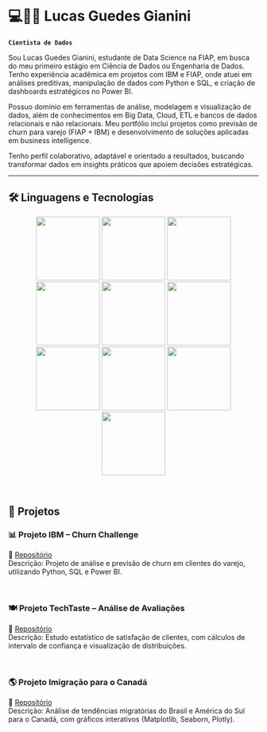 # 💻👨‍💻 Lucas Guedes Gianini

**`Cientista de Dados`**

Sou Lucas Guedes Gianini, estudante de Data Science na FIAP, em busca do meu primeiro estágio em Ciência de Dados ou Engenharia de Dados. Tenho experiência acadêmica em projetos com IBM e FIAP, onde atuei em análises preditivas, manipulação de dados com Python e SQL, e criação de dashboards estratégicos no Power BI.

Possuo domínio em ferramentas de análise, modelagem e visualização de dados, além de conhecimentos em Big Data, Cloud, ETL e bancos de dados relacionais e não relacionais. Meu portfólio inclui projetos como previsão de churn para varejo (FIAP + IBM) e desenvolvimento de soluções aplicadas em business intelligence.

Tenho perfil colaborativo, adaptável e orientado a resultados, buscando transformar dados em insights práticos que apoiem decisões estratégicas.

---


## 🛠️ Linguagens e Tecnologias

<p align="center">
  <img src="https://img.shields.io/badge/PowerBI-F2C811?style=for-the-badge&logo=powerbi&logoColor=black" height="128"/>
  <img src="https://img.shields.io/badge/HTML5-E34F26?style=for-the-badge&logo=html5&logoColor=white" height="128"/>
  <img src="https://img.shields.io/badge/CSS3-1572B6?style=for-the-badge&logo=css3&logoColor=white" height="128"/>
  <img src="https://img.shields.io/badge/JavaScript-F7DF1E?style=for-the-badge&logo=javascript&logoColor=black" height="128"/>
  <img src="https://img.shields.io/badge/Python-3776AB?style=for-the-badge&logo=python&logoColor=white" height="128"/>
  <img src="https://img.shields.io/badge/MySQL-005C84?style=for-the-badge&logo=mysql&logoColor=white" height="128"/>
  <img src="https://img.shields.io/badge/Oracle-F80000?style=for-the-badge&logo=oracle&logoColor=white" height="128"/>
  <img src="https://img.shields.io/badge/MongoDB-47A248?style=for-the-badge&logo=mongodb&logoColor=white" height="128"/>
  <img src="https://img.shields.io/badge/Apache%20Hadoop-66CCFF?style=for-the-badge&logo=apachehadoop&logoColor=black" height="128"/>
  <img src="https://img.shields.io/badge/Apache%20Kafka-231F20?style=for-the-badge&logo=apachekafka&logoColor=white" height="128"/>
</p>




<br/> <!-- espaço embaixo dos ícones -->

## 🚀 Projetos

### 📊 Projeto IBM – Churn Challenge  
🔗 [Repositório](https://github.com/Gianinao/ibm-churn-challenge)  
Descrição: Projeto de análise e previsão de churn em clientes do varejo, utilizando Python, SQL e Power BI.  

<br/>

### 🍽️ Projeto TechTaste – Análise de Avaliações  
🔗 [Repositório](https://github.com/Gianinao/techtaste-reviews)  
Descrição: Estudo estatístico de satisfação de clientes, com cálculos de intervalo de confiança e visualização de distribuições.  

<br/>

### 🌎 Projeto Imigração para o Canadá  
🔗 [Repositório](https://github.com/Gianinao/canada-immigration)  
Descrição: Análise de tendências migratórias do Brasil e América do Sul para o Canadá, com gráficos interativos (Matplotlib, Seaborn, Plotly).  
